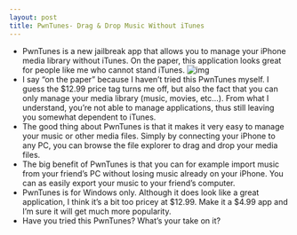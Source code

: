 ```yaml
---
layout: post
title: PwnTunes- Drag & Drop Music Without iTunes
---
```

* PwnTunes is a new jailbreak app that allows you to manage your iPhone media library without iTunes. On the paper, this application looks great for people like me who cannot stand iTunes.
![img](http://media.idownloadblog.com/wp-content/uploads/2010/05/pwntunes.png)
* I say “on the paper” because I haven’t tried this PwnTunes myself. I guess the $12.99 price tag turns me off, but also the fact that you can only manage your media library (music, movies, etc…). From what I understand, you’re not able to manage applications, thus still leaving you somewhat dependent to iTunes.
* The good thing about PwnTunes is that it makes it very easy to manage your music or other media files. Simply by connecting your iPhone to any PC, you can browse the file explorer to drag and drop your media files.
* The big benefit of PwnTunes is that you can for example import music from your friend’s PC without losing music already on your iPhone. You can as easily export your music to your friend’s computer.
* PwnTunes is for Windows only. Although it does look like a great application, I think it’s a bit too pricey at $12.99. Make it a $4.99 app and I’m sure it will get much more popularity.
* Have you tried this PwnTunes? What’s your take on it?

